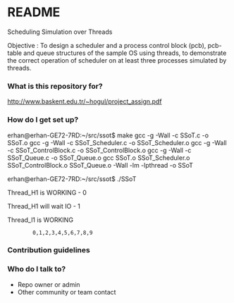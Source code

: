 # README #

Scheduling Simulation over Threads

Objective : To design a scheduler and a process control block (pcb), pcb-table and queue structures of the sample OS using threads, to demonstrate the correct operation of scheduler on at least three processes simulated by threads.

### What is this repository for? ###

http://www.baskent.edu.tr/~hogul/project_assign.pdf

### How do I get set up? ###

erhan@erhan-GE72-7RD:~/src/ssot$ make
gcc -g -Wall -c SSoT.c -o SSoT.o
gcc -g -Wall -c SSoT_Scheduler.c -o SSoT_Scheduler.o
gcc -g -Wall -c SSoT_ControlBlock.c -o SSoT_ControlBlock.o
gcc -g -Wall -c SSoT_Queue.c -o SSoT_Queue.o
gcc  SSoT.o  SSoT_Scheduler.o  SSoT_ControlBlock.o  SSoT_Queue.o -Wall -lm -lpthread -o SSoT

erhan@erhan-GE72-7RD:~/src/ssot$ ./SSoT

Thread_H1 is WORKING - 0

Thread_H1 will wait IO - 1

Thread_l1 is WORKING

			0,1,2,3,4,5,6,7,8,9
			

### Contribution guidelines ###
### Who do I talk to? ###

* Repo owner or admin
* Other community or team contact